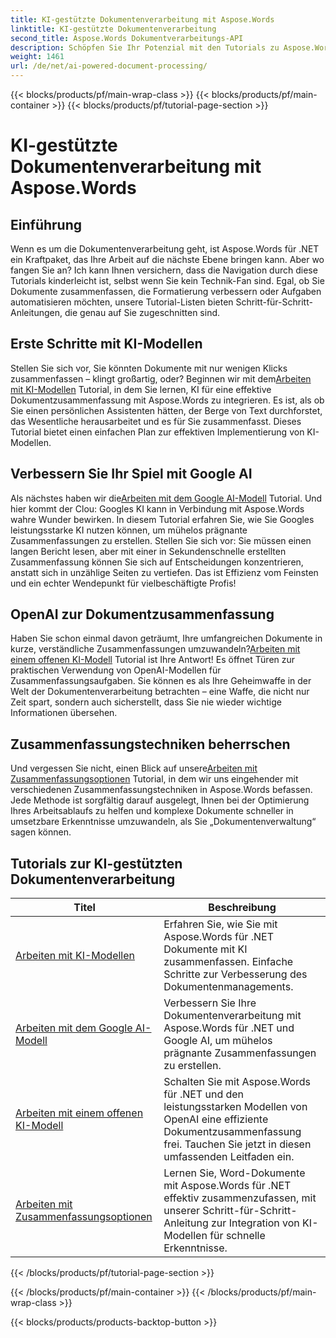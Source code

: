 ```yaml
---
title: KI-gestützte Dokumentenverarbeitung mit Aspose.Words
linktitle: KI-gestützte Dokumentenverarbeitung
second_title: Aspose.Words Dokumentverarbeitungs-API
description: Schöpfen Sie Ihr Potenzial mit den Tutorials zu Aspose.Words für .NET. Erfahren Sie, wie Sie die Dokumentenverarbeitung mit KI-gestützten Lösungen verbessern, um schnelle und effektive Ergebnisse zu erzielen.
weight: 1461
url: /de/net/ai-powered-document-processing/
---
```


{{< blocks/products/pf/main-wrap-class >}}
{{< blocks/products/pf/main-container >}}
{{< blocks/products/pf/tutorial-page-section >}}

# KI-gestützte Dokumentenverarbeitung mit Aspose.Words

## Einführung

Wenn es um die Dokumentenverarbeitung geht, ist Aspose.Words für .NET ein Kraftpaket, das Ihre Arbeit auf die nächste Ebene bringen kann. Aber wo fangen Sie an? Ich kann Ihnen versichern, dass die Navigation durch diese Tutorials kinderleicht ist, selbst wenn Sie kein Technik-Fan sind. Egal, ob Sie Dokumente zusammenfassen, die Formatierung verbessern oder Aufgaben automatisieren möchten, unsere Tutorial-Listen bieten Schritt-für-Schritt-Anleitungen, die genau auf Sie zugeschnitten sind.

## Erste Schritte mit KI-Modellen

 Stellen Sie sich vor, Sie könnten Dokumente mit nur wenigen Klicks zusammenfassen – klingt großartig, oder? Beginnen wir mit dem[Arbeiten mit KI-Modellen](./working-with-ai-model/) Tutorial, in dem Sie lernen, KI für eine effektive Dokumentzusammenfassung mit Aspose.Words zu integrieren. Es ist, als ob Sie einen persönlichen Assistenten hätten, der Berge von Text durchforstet, das Wesentliche herausarbeitet und es für Sie zusammenfasst. Dieses Tutorial bietet einen einfachen Plan zur effektiven Implementierung von KI-Modellen. 

## Verbessern Sie Ihr Spiel mit Google AI

 Als nächstes haben wir die[Arbeiten mit dem Google AI-Modell](./working-with-google-ai-model/) Tutorial. Und hier kommt der Clou: Googles KI kann in Verbindung mit Aspose.Words wahre Wunder bewirken. In diesem Tutorial erfahren Sie, wie Sie Googles leistungsstarke KI nutzen können, um mühelos prägnante Zusammenfassungen zu erstellen. Stellen Sie sich vor: Sie müssen einen langen Bericht lesen, aber mit einer in Sekundenschnelle erstellten Zusammenfassung können Sie sich auf Entscheidungen konzentrieren, anstatt sich in unzählige Seiten zu vertiefen. Das ist Effizienz vom Feinsten und ein echter Wendepunkt für vielbeschäftigte Profis!

## OpenAI zur Dokumentzusammenfassung

 Haben Sie schon einmal davon geträumt, Ihre umfangreichen Dokumente in kurze, verständliche Zusammenfassungen umzuwandeln?[Arbeiten mit einem offenen KI-Modell](./working-with-open-ai-model/) Tutorial ist Ihre Antwort! Es öffnet Türen zur praktischen Verwendung von OpenAI-Modellen für Zusammenfassungsaufgaben. Sie können es als Ihre Geheimwaffe in der Welt der Dokumentenverarbeitung betrachten – eine Waffe, die nicht nur Zeit spart, sondern auch sicherstellt, dass Sie nie wieder wichtige Informationen übersehen.

## Zusammenfassungstechniken beherrschen

 Und vergessen Sie nicht, einen Blick auf unsere[Arbeiten mit Zusammenfassungsoptionen](./working-with-summarize-options/) Tutorial, in dem wir uns eingehender mit verschiedenen Zusammenfassungstechniken in Aspose.Words befassen. Jede Methode ist sorgfältig darauf ausgelegt, Ihnen bei der Optimierung Ihres Arbeitsablaufs zu helfen und komplexe Dokumente schneller in umsetzbare Erkenntnisse umzuwandeln, als Sie „Dokumentenverwaltung“ sagen können. 

 ## Tutorials zur KI-gestützten Dokumentenverarbeitung
| Titel | Beschreibung |
| --- | --- |
| [Arbeiten mit KI-Modellen](./working-with-ai-model/) | Erfahren Sie, wie Sie mit Aspose.Words für .NET Dokumente mit KI zusammenfassen. Einfache Schritte zur Verbesserung des Dokumentenmanagements. |
| [Arbeiten mit dem Google AI-Modell](./working-with-google-ai-model/) | Verbessern Sie Ihre Dokumentenverarbeitung mit Aspose.Words für .NET und Google AI, um mühelos prägnante Zusammenfassungen zu erstellen. |
| [Arbeiten mit einem offenen KI-Modell](./working-with-open-ai-model/) | Schalten Sie mit Aspose.Words für .NET und den leistungsstarken Modellen von OpenAI eine effiziente Dokumentzusammenfassung frei. Tauchen Sie jetzt in diesen umfassenden Leitfaden ein. |
| [Arbeiten mit Zusammenfassungsoptionen](./working-with-summarize-options/) | Lernen Sie, Word-Dokumente mit Aspose.Words für .NET effektiv zusammenzufassen, mit unserer Schritt-für-Schritt-Anleitung zur Integration von KI-Modellen für schnelle Erkenntnisse. |
{{< /blocks/products/pf/tutorial-page-section >}}

{{< /blocks/products/pf/main-container >}}
{{< /blocks/products/pf/main-wrap-class >}}

{{< blocks/products/products-backtop-button >}}
